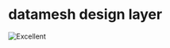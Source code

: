 # datamesh design layer

![Excellent](https://media.giphy.com/media/vMnuZGHJfFSTe/giphy.gif "Excellent")
